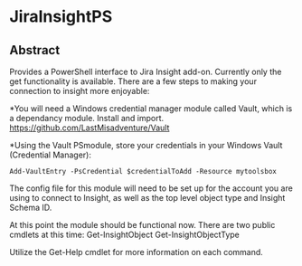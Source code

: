 # JiraInsightPS

## Abstract

Provides a PowerShell interface to Jira Insight add-on. Currently only the get functionality is available.  There are a few steps to making your connection to insight more enjoyable:

*You will need a Windows credential manager module called Vault, which is a dependancy module.  Install and import. https://github.com/LastMisadventure/Vault

*Using the Vault PSmodule, store your credentials in your Windows Vault (Credential Manager):

~~~
Add-VaultEntry -PsCredential $credentialToAdd -Resource mytoolsbox
~~~

The config file for this module will need to be set up for the account you are using to connect to Insight, as well as the top level object type and Insight Schema ID.

At this point the module should be functional now.  There are two public cmdlets at this time:
Get-InsightObject
Get-InsightObjectType

Utilize the Get-Help cmdlet for more information on each command.

